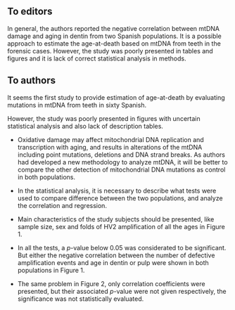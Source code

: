 ## To editors

In general, the authors reported the negative correlation between mtDNA damage and aging in dentin from two Spanish populations. It is a possible approach to estimate the age-at-death based on mtDNA from teeth in the forensic cases. However, the study was poorly presented in tables and figures and it is lack of correct statistical analysis in methods. 

## To authors

It seems the first study to provide estimation of age-at-death by evaluating mutations in mtDNA from teeth in sixty Spanish. 

However, the study was poorly presented in figures with uncertain statistical analysis and also lack of description tables.

- Oxidative damage may affect mitochondrial DNA replication and transcription with aging, and results in alterations of the mtDNA including point mutations, deletions and DNA strand breaks. As authors had developed a new methodology to analyze mtDNA, it will be better to compare the other detection of mitochondrial DNA mutations as control in both populations.

- In the statistical analysis, it is necessary to describe what tests were used to compare difference between the two populations, and analyze the correlation and regression. 

- Main characteristics of the study subjects should be presented, like sample size, sex and folds of HV2 amplification of all the ages in Figure 1.

- In all the tests, a *p*-value below 0.05 was considerated to be significant. But either the negative correlation between the number of defective amplification events and age in dentin or pulp were shown in both populations in Figure 1. 

- The same problem in Figure 2, only correlation coefficients were presented, but their associated *p*-value were not given respectively, the significance was not statistically evaluated. 
